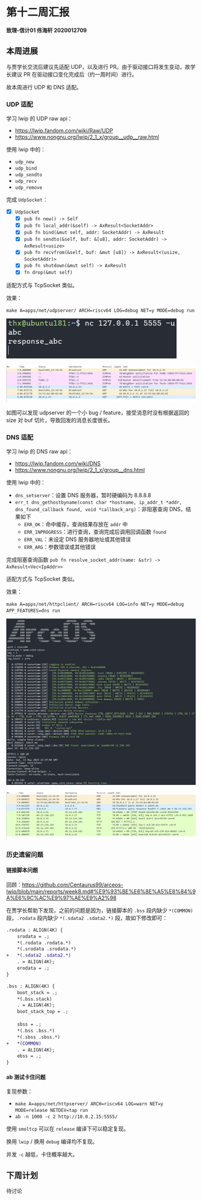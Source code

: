 # 第十二周汇报

**致理-信计01  佟海轩 2020012709**

## 本周进展

与贾学长交流后建议先适配 UDP，以及进行 PR。由于驱动接口将发生变动，故学长建议 PR 在驱动接口变化完成后（约一周时间）进行。

故本周进行 UDP 和 DNS 适配。

### UDP 适配

学习 lwip 的 UDP raw api：

- <https://lwip.fandom.com/wiki/Raw/UDP>
- <https://www.nongnu.org/lwip/2_1_x/group__udp__raw.html>

使用 lwip 中的：

- `udp_new`
- `udp_bind`
- `udp_sendto`
- `udp_recv`
- `udp_remove`

完成 `UdpSocket`：

- [x] `UdpSocket`
  - [x] `pub fn new() -> Self`
  - [x] `pub fn local_addr(&self) -> AxResult<SocketAddr>`
  - [x] `pub fn bind(&mut self, addr: SocketAddr) -> AxResult`
  - [x] `pub fn sendto(&self, buf: &[u8], addr: SocketAddr) -> AxResult<usize>`
  - [x] `pub fn recvfrom(&self, buf: &mut [u8]) -> AxResult<(usize, SocketAddr)>`
  - [x] `pub fn shutdown(&mut self) -> AxResult`
  - [x] `fn drop(&mut self)`

适配方式与 TcpSocket 类似。

效果：

`make A=apps/net/udpserver/ ARCH=riscv64 LOG=debug NET=y MODE=debug run`

![udp1](pic/week12_udp1.png)

![udp2](pic/week12_udp2.png)

如图可以发现 udpserver 的一个小 bug / feature，接受消息时没有根据返回的 size 对 buf 切片，导致回发的消息长度很长。

### DNS 适配

学习 lwip 的 DNS raw api：

- <https://lwip.fandom.com/wiki/DNS>
- <https://www.nongnu.org/lwip/2_1_x/group__dns.html>

使用 lwip 中的：

- `dns_setserver`：设置 DNS 服务器，暂时硬编码为 8.8.8.8
- `err_t dns_gethostbyname(const char *hostname, ip_addr_t *addr, dns_found_callback found, void *callback_arg)`：非阻塞查询 DNS，结果如下
  - `ERR_OK`：命中缓存，查询结果存放在 `addr` 中
  - `ERR_INPROGRESS`：进行查询，查询完成后调用回调函数 `found`
  - `ERR_VAL`：未设定 DNS 服务器地址或其他错误
  - `ERR_ARG`：参数错误或其他错误

完成阻塞查询函数 `pub fn resolve_socket_addr(name: &str) -> AxResult<Vec<IpAddr>>`

适配方式与 TcpSocket 类似。

效果：

`make A=apps/net/httpclient/ ARCH=riscv64 LOG=info NET=y MODE=debug APP_FEATURES=dns run`

![dns1](pic/week12_dns1.png)

![dns2](pic/week12_dns2.png)

### 历史遗留问题

#### 链接脚本问题

回顾：<https://github.com/Centaurus99/arceos-lwip/blob/main/reports/week8.md#%E9%93%BE%E6%8E%A5%E8%84%9A%E6%9C%AC%E9%97%AE%E9%A2%98>

在贾学长帮助下发现，之前的问题是因为，链接脚本的 `.bss` 段内缺少 `*(COMMON)` 段，`.rodata` 段内缺少 `*(.sdata2 .sdata2.*)` 段，故如下修改即可：

``` diff
.rodata : ALIGN(4K) {
    srodata = .;
    *(.rodata .rodata.*)
    *(.srodata .srodata.*)
+   *(.sdata2 .sdata2.*)
    . = ALIGN(4K);
    erodata = .;
}
```

``` diff
.bss : ALIGN(4K) {
    boot_stack = .;
    *(.bss.stack)
    . = ALIGN(4K);
    boot_stack_top = .;

    sbss = .;
    *(.bss .bss.*)
    *(.sbss .sbss.*)
+   *(COMMON)
    . = ALIGN(4K);
    ebss = .;
}
```

#### ab 测试卡住问题

复现参数：

- `make A=apps/net/httpserver/ ARCH=riscv64 LOG=warn NET=y MODE=release NETDEV=tap run`
- `ab -n 1000 -c 2 http://10.0.2.15:5555/`

使用 `smoltcp` 可以在 `release` 编译下可以稳定复现。

换用 `lwip` / 换用 `debug` 编译均不复现。

并发 `-c` 越低，卡住概率越大。

## 下周计划

待讨论
